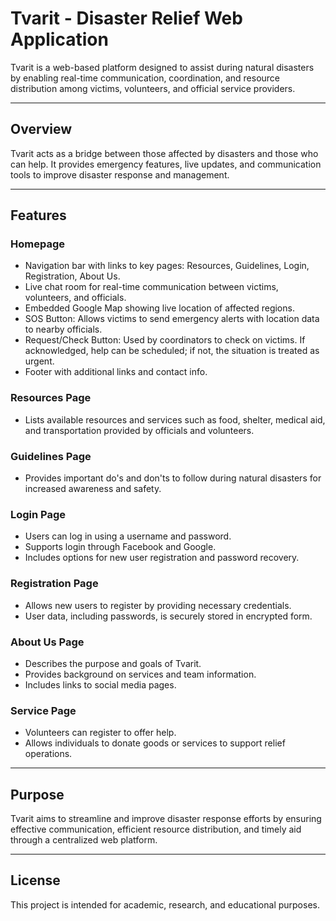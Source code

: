 # Tvarit - Disaster Relief Web Application

Tvarit is a web-based platform designed to assist during natural disasters by enabling real-time communication, coordination, and resource distribution among victims, volunteers, and official service providers.

---

## Overview

Tvarit acts as a bridge between those affected by disasters and those who can help. It provides emergency features, live updates, and communication tools to improve disaster response and management.

---

## Features

### Homepage

- Navigation bar with links to key pages: Resources, Guidelines, Login, Registration, About Us.
- Live chat room for real-time communication between victims, volunteers, and officials.
- Embedded Google Map showing live location of affected regions.
- SOS Button: Allows victims to send emergency alerts with location data to nearby officials.
- Request/Check Button: Used by coordinators to check on victims. If acknowledged, help can be scheduled; if not, the situation is treated as urgent.
- Footer with additional links and contact info.

### Resources Page

- Lists available resources and services such as food, shelter, medical aid, and transportation provided by officials and volunteers.

### Guidelines Page

- Provides important do's and don'ts to follow during natural disasters for increased awareness and safety.

### Login Page

- Users can log in using a username and password.
- Supports login through Facebook and Google.
- Includes options for new user registration and password recovery.

### Registration Page

- Allows new users to register by providing necessary credentials.
- User data, including passwords, is securely stored in encrypted form.

### About Us Page

- Describes the purpose and goals of Tvarit.
- Provides background on services and team information.
- Includes links to social media pages.

### Service Page

- Volunteers can register to offer help.
- Allows individuals to donate goods or services to support relief operations.

---

## Purpose

Tvarit aims to streamline and improve disaster response efforts by ensuring effective communication, efficient resource distribution, and timely aid through a centralized web platform.

---

## License

This project is intended for academic, research, and educational purposes.
